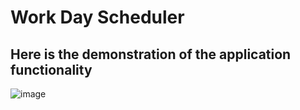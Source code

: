 # Work Day Scheduler 

## Here is the demonstration of the application functionality

![image](https://user-images.githubusercontent.com/78440638/119001843-eaade600-b966-11eb-9455-960586a10ceb.png)
